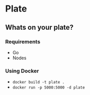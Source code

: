 # Plate

## Whats on your plate?

### Requirements

- Go
- Nodes

### Using Docker

- `docker build -t plate .`
- `docker run -p 5000:5000 -d plate`
